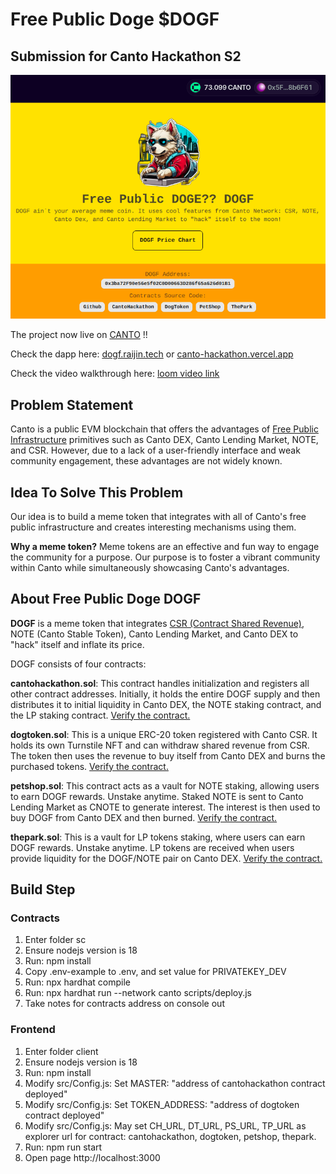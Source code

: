 # Free Public Doge $DOGF

## Submission for Canto Hackathon S2
![enter image description here](https://raw.githubusercontent.com/minertopiaxyz/canto-hackathon/main/public/DOGF_DAPP.png)

The project now live on [CANTO](https://canto.io/) !!

Check the dapp here: [dogf.raijin.tech](https://dogf.raijin.tech) or [canto-hackathon.vercel.app](https://canto-hackathon.vercel.app/)

Check the video walkthrough here: [loom video link](https://www.loom.com/share/f6c47018688f444388ec55d1a9664dbb?sid=b2674a96-020f-4556-baa1-0d2bcd0b20d6)

## Problem Statement

Canto is a public EVM blockchain that offers the advantages of [Free Public Infrastructure](https://docs.canto.io/free-public-infrastructure) primitives such as Canto DEX, Canto Lending Market, NOTE, and CSR. However, due to a lack of a user-friendly interface and weak community engagement, these advantages are not widely known.

## Idea To Solve This Problem
Our idea is to build a meme token that integrates with all of Canto's free public infrastructure and creates interesting mechanisms using them.

**Why a meme token?**
Meme tokens are an effective and fun way to engage the community for a purpose. Our purpose is to foster a vibrant community within Canto while simultaneously showcasing Canto's advantages.

  

## About Free Public Doge DOGF
**DOGF** is a meme token that integrates [CSR (Contract Shared Revenue)](https://docs.canto.io/evm-development/contract-secured-revenue), NOTE (Canto Stable Token), Canto Lending Market, and Canto DEX to "hack" itself and inflate its price.

DOGF consists of four contracts:

**cantohackathon.sol**: This contract handles initialization and registers all other contract addresses. Initially, it holds the entire DOGF supply and then distributes it to initial liquidity in Canto DEX, the NOTE staking contract, and the LP staking contract. [Verify the contract.](https://www.oklink.com/canto/address/0x44b020d79494dd3984eef098e53ec00c521282be/contract)

**dogtoken.sol**: This is a unique ERC-20 token registered with Canto CSR. It holds its own Turnstile NFT and can withdraw shared revenue from CSR. The token then uses the revenue to buy itself from Canto DEX and burns the purchased tokens. [Verify the contract.](https://www.oklink.com/canto/address/0x3ba72f90e56e5f02c0d00663d286f65a626d01b1/contract)

**petshop.sol**: This contract acts as a vault for NOTE staking, allowing users to earn DOGF rewards. Unstake anytime. Staked NOTE is sent to Canto Lending Market as CNOTE to generate interest. The interest is then used to buy DOGF from Canto DEX and then burned. [Verify the contract.](https://www.oklink.com/canto/address/0x04eae49abe82e9b2012575067646fc1a6b8840db/contract)

**thepark.sol**: This is a vault for LP tokens staking, where users can earn DOGF rewards. Unstake anytime. LP tokens are received when users provide liquidity for the DOGF/NOTE pair on Canto DEX. [Verify the contract.](https://www.oklink.com/canto/address/0x51be38d8e2b98a0b7338ff647e833a154b5b02a8/contract)

## Build Step
### Contracts

1. Enter folder sc
2. Ensure nodejs version is 18
3. Run: npm install
4. Copy .env-example to .env, and set value for PRIVATEKEY_DEV
5. Run: npx hardhat compile
6. Run: npx hardhat run --network canto scripts/deploy.js
7. Take notes for contracts address on console out

  

### Frontend

1. Enter folder client
2. Ensure nodejs version is 18
3. Run: npm install
4. Modify src/Config.js: Set MASTER: "address of cantohackathon contract deployed"
5. Modify src/Config.js: Set TOKEN_ADDRESS: "address of dogtoken contract deployed"
6. Modify src/Config.js: May set CH_URL, DT_URL, PS_URL, TP_URL as explorer url for contract: cantohackathon, dogtoken, petshop, thepark.
7. Run: npm run start
8. Open page http://localhost:3000